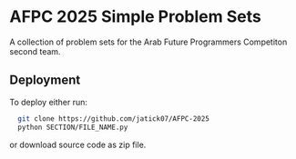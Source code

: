 # AFPC 2025 Simple Problem Sets

A collection of problem sets for the Arab Future Programmers Competiton second team.


## Deployment
To deploy either run:
```bash
  git clone https://github.com/jatick07/AFPC-2025
  python SECTION/FILE_NAME.py
```
or download source code as zip file.

